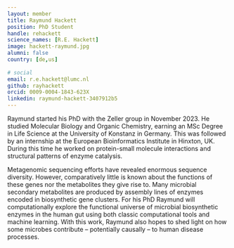 ```yaml
---                                                                                                                                                                                                 
layout: member
title: Raymund Hackett
position: PhD Student
handle: rehackett
science_names: [R.E. Hackett] 
image: hackett-raymund.jpg
alumni: false
country: [de,us]
 
# social
email: r.e.hackett@lumc.nl
github: rayhackett
orcid: 0009-0004-1843-623X
linkedin: raymund-hackett-3407912b5
---
```


Raymund started his PhD with the Zeller group in November 2023. He studied Molecular Biology and Organic Chemistry, earning an MSc Degree in Life Science at the University of Konstanz in Germany. This was followed by an internship at the European Bioinformatics Institute in Hinxton, UK. During this time he worked on protein-small molecule interactions and structural patterns of enzyme catalysis.  

Metagenomic sequencing efforts have revealed enormous sequence diversity. However, comparatively little is known about the functions of these genes nor the metabolites they give rise to. Many microbial secondary metabolites are produced by assembly lines of enzymes encoded in biosynthetic gene clusters. For his PhD Raymund will computationally explore the functional universe of microbial biosynthetic enzymes in the human gut using both classic computational tools and machine learning. With this work, Raymund also hopes to shed light on how some microbes contribute – potentially causally – to human disease processes.  
